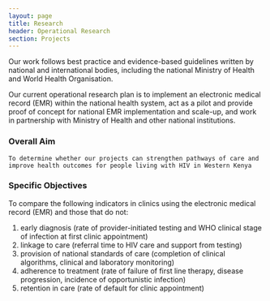 ```yaml
---
layout: page
title: Research
header: Operational Research
section: Projects
---
```


<p class="lead">Our work follows best practice and evidence-based guidelines written by national and international bodies, including the national Ministry of Health and World Health Organisation.</p>

Our current operational research plan is to implement an electronic medical record (EMR) within the national health system, act as a pilot and provide proof of concept for national EMR implementation and scale-up, and work in partnership with Ministry of Health and other national institutions.

### Overall Aim
    To determine whether our projects can strengthen pathways of care and improve health outcomes for people living with HIV in Western Kenya

### Specific Objectives
To compare the following indicators in clinics using the electronic medical record (EMR) and those that do not:
 1. early diagnosis (rate of provider-initiated testing and WHO clinical stage of infection at first clinic appointment)
 2. linkage to care (referral time to HIV care and support from testing)
 3. provision of national standards of care (completion of clinical algorithms, clinical and laboratory monitoring)
 4. adherence to treatment (rate of failure of first line therapy, disease progression, incidence of opportunistic infection)
 5. retention in care (rate of default for clinic appointment)

